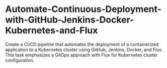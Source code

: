 # Automate-Continuous-Deployment-with-GitHub-Jenkins-Docker-Kubernetes-and-Flux
Create a CI/CD pipeline that automates the deployment of a containerized application to a Kubernetes cluster using GitHub, Jenkins, Docker, and Flux. This task emphasizes a GitOps approach with Flux for Kubernetes cluster configuration.

